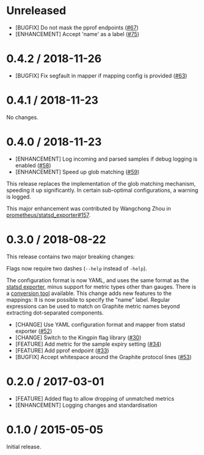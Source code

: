 # Unreleased

* [BUGFIX] Do not mask the pprof endpoints ([#67](https://github.com/prometheus/graphite_exporter/pull/67))
* [ENHANCEMENT] Accept 'name' as a label ([#75](https://github.com/prometheus/graphite_exporter/pull/75))

# 0.4.2 / 2018-11-26

* [BUGFIX] Fix segfault in mapper if mapping config is provided ([#63](https://github.com/prometheus/graphite_exporter/pull/63))

# 0.4.1 / 2018-11-23

No changes.

# 0.4.0 / 2018-11-23

* [ENHANCEMENT] Log incoming and parsed samples if debug logging is enabled ([#58](https://github.com/prometheus/graphite_exporter/pull/58))
* [ENHANCEMENT] Speed up glob matching ([#59](https://github.com/prometheus/graphite_exporter/pull/59))

This release replaces the implementation of the glob matching mechanism,
speeding it up significantly. In certain sub-optimal configurations, a warning
is logged.

This major enhancement was contributed by Wangchong Zhou in [prometheus/statsd_exporter#157](https://github.com/prometheus/statsd_exporter/pulls/157).

# 0.3.0 / 2018-08-22

This release contains two major breaking changes:

Flags now require two dashes (`--help` instead of `-help`).

The configuration format is now YAML, and uses the same format as the [statsd exporter](https://github.com/prometheus/statsd_exporter), minus support for
metric types other than gauges.
There is a [conversion tool](https://github.com/bakins/statsd-exporter-convert) available.
This change adds new features to the mappings:
It is now possible to specify the "name" label.
Regular expressions can be used to match on Graphite metric names beyond extracting dot-separated components.

* [CHANGE] Use YAML configuration format and mapper from statsd exporter ([#52](https://github.com/prometheus/graphite_exporter/pull/52))
* [CHANGE] Switch to the Kingpin flag library ([#30](https://github.com/prometheus/graphite_exporter/30))
* [FEATURE] Add metric for the sample expiry setting ([#34](https://github.com/prometheus/graphite_exporter/34))
* [FEATURE] Add pprof endpoint ([#33](https://github.com/prometheus/graphite_exporter/33))
* [BUGFIX] Accept whitespace around the Graphite protocol lines ([#53](https://github.com/prometheus/graphite_exporter/53))

# 0.2.0 / 2017-03-01

* [FEATURE] Added flag to allow dropping of unmatched metrics
* [ENHANCEMENT] Logging changes and standardisation


# 0.1.0 / 2015-05-05

Initial release.
